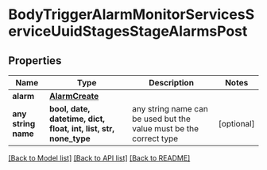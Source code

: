 # BodyTriggerAlarmMonitorServicesServiceUuidStagesStageAlarmsPost


## Properties
Name | Type | Description | Notes
------------ | ------------- | ------------- | -------------
**alarm** | [**AlarmCreate**](AlarmCreate.md) |  | 
**any string name** | **bool, date, datetime, dict, float, int, list, str, none_type** | any string name can be used but the value must be the correct type | [optional]

[[Back to Model list]](../README.md#documentation-for-models) [[Back to API list]](../README.md#documentation-for-api-endpoints) [[Back to README]](../README.md)


